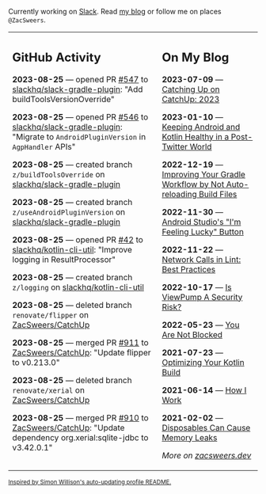 Currently working on [Slack](https://slack.com/). Read [my blog](https://zacsweers.dev/) or follow me on places `@ZacSweers`.

<table><tr><td valign="top" width="60%">

## GitHub Activity
<!-- githubActivity starts -->
**2023-08-25** — opened PR [#547](https://github.com/slackhq/slack-gradle-plugin/pull/547) to [slackhq/slack-gradle-plugin](https://github.com/slackhq/slack-gradle-plugin): "Add buildToolsVersionOverride"

**2023-08-25** — opened PR [#546](https://github.com/slackhq/slack-gradle-plugin/pull/546) to [slackhq/slack-gradle-plugin](https://github.com/slackhq/slack-gradle-plugin): "Migrate to `AndroidPluginVersion` in `AgpHandler` APIs"

**2023-08-25** — created branch `z/buildToolsOverride` on [slackhq/slack-gradle-plugin](https://github.com/slackhq/slack-gradle-plugin)

**2023-08-25** — created branch `z/useAndroidPluginVersion` on [slackhq/slack-gradle-plugin](https://github.com/slackhq/slack-gradle-plugin)

**2023-08-25** — opened PR [#42](https://github.com/slackhq/kotlin-cli-util/pull/42) to [slackhq/kotlin-cli-util](https://github.com/slackhq/kotlin-cli-util): "Improve logging in ResultProcessor"

**2023-08-25** — created branch `z/logging` on [slackhq/kotlin-cli-util](https://github.com/slackhq/kotlin-cli-util)

**2023-08-25** — deleted branch `renovate/flipper` on [ZacSweers/CatchUp](https://github.com/ZacSweers/CatchUp)

**2023-08-25** — merged PR [#911](https://github.com/ZacSweers/CatchUp/pull/911) to [ZacSweers/CatchUp](https://github.com/ZacSweers/CatchUp): "Update flipper to v0.213.0"

**2023-08-25** — deleted branch `renovate/xerial` on [ZacSweers/CatchUp](https://github.com/ZacSweers/CatchUp)

**2023-08-25** — merged PR [#910](https://github.com/ZacSweers/CatchUp/pull/910) to [ZacSweers/CatchUp](https://github.com/ZacSweers/CatchUp): "Update dependency org.xerial:sqlite-jdbc to v3.42.0.1"
<!-- githubActivity ends -->
</td><td valign="top" width="40%">

## On My Blog
<!-- blog starts -->
**2023-07-09** — [Catching Up on CatchUp: 2023](https://www.zacsweers.dev/catching-up-on-catchup-2023/)

**2023-01-10** — [Keeping Android and Kotlin Healthy in a Post-Twitter World](https://www.zacsweers.dev/keeping-android-healthy/)

**2022-12-19** — [Improving Your Gradle Workflow by Not Auto-reloading Build Files](https://www.zacsweers.dev/improving-your-workflow-by-not-auto-reloading-build-files/)

**2022-11-30** — [Android Studio's "I'm Feeling Lucky" Button](https://www.zacsweers.dev/android-studios-im-feeling-lucky-button/)

**2022-11-22** — [Network Calls in Lint: Best Practices](https://www.zacsweers.dev/network-calls-in-lint-best-practices/)

**2022-10-17** — [Is ViewPump A Security Risk?](https://www.zacsweers.dev/is-viewpump-a-security-risk/)

**2022-05-23** — [You Are Not Blocked](https://www.zacsweers.dev/you-are-not-blocked/)

**2021-07-23** — [Optimizing Your Kotlin Build](https://www.zacsweers.dev/optimizing-your-kotlin-build/)

**2021-06-14** — [How I Work](https://www.zacsweers.dev/how-i-work/)

**2021-02-02** — [Disposables Can Cause Memory Leaks](https://www.zacsweers.dev/disposables-can-cause-memory-leaks/)
<!-- blog ends -->
_More on [zacsweers.dev](https://zacsweers.dev/)_
</td></tr></table>

<sub><a href="https://simonwillison.net/2020/Jul/10/self-updating-profile-readme/">Inspired by Simon Willison's auto-updating profile README.</a></sub>